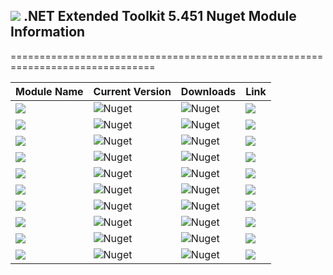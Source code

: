 ## <img src="https://github.com/Wagnerp/Krypton-NET-Version-Dashboard/blob/master/Assets/Icons/PNG/KR%2064%20%20x%2064%20Orange.png" /> .NET Extended Toolkit 5.451 Nuget Module Information

===============================================================================

| Module Name | Current Version | Downloads | Link |
|---|---|---|---|
| <img src="https://img.shields.io/badge/Module-Core-orange.svg" /> | ![Nuget](https://img.shields.io/nuget/v/KryptonExtendedToolkit5451CoreModule) | ![Nuget](https://img.shields.io/nuget/dt/KryptonExtendedToolkit5451CoreModule?color=brightgreen) |  <a href="https://www.nuget.org/packages/KryptonExtendedToolkit5451CoreModule/"><img src="https://img.shields.io/badge/Download-Link-9cf.svg" /></a> |
| <img src="https://img.shields.io/badge/Module-Colour Controls-orange.svg" /> | ![Nuget](https://img.shields.io/nuget/v/KryptonExtendedToolkit5451ExtendedColourControlsModule) | ![Nuget](https://img.shields.io/nuget/dt/KryptonExtendedToolkit5451ExtendedColourControlsModule?color=brightgreen) | <a href="https://www.nuget.org/packages/KryptonExtendedToolkit5451ExtendedColourControlsModule/"><img src="https://img.shields.io/badge/Download-Link-9cf.svg" /></a> |
| <img src="https://img.shields.io/badge/Module-Dialogs-orange.svg" /> | ![Nuget](https://img.shields.io/nuget/v/KryptonExtendedToolkit5451ExtendedDialogsModule) | ![Nuget](https://img.shields.io/nuget/dt/KryptonExtendedToolkit5451ExtendedDialogsModule?color=brightgreen) | <a href="https://www.nuget.org/packages/KryptonExtendedToolkit5451ExtendedDialogsModule/"><img src="https://img.shields.io/badge/Download-Link-9cf.svg" /></a> |
| <img src="https://img.shields.io/badge/Module-Menu & Toolbar Items-orange.svg" /> | ![Nuget](https://img.shields.io/nuget/v/KryptonExtendedToolkit5451ExtendedMenuAndToolbarItemsModule) | ![Nuget](https://img.shields.io/nuget/dt/KryptonExtendedToolkit5451ExtendedMenuAndToolbarItemsModule?color=brightgreen) |<a href="https://www.nuget.org/packages/KryptonExtendedToolkit5451ExtendedMenuAndToolbarItemsModule/"><img src="https://img.shields.io/badge/Download-Link-9cf.svg" /></a> |
| <img src="https://img.shields.io/badge/Module-Extended Standard Controls-orange" /> | ![Nuget](https://img.shields.io/nuget/v/KryptonExtendedToolkit5451ExtendedStandardControlsModule) | ![Nuget](https://img.shields.io/nuget/dt/KryptonExtendedToolkit5451ExtendedStandardControlsModule?color=brightgreen) | <a href="https://www.nuget.org/packages/KryptonExtendedToolkit5451ExtendedStandardControlsModule/"><img src="https://img.shields.io/badge/Download-Link-9cf.svg" /></a> |
| <img src="https://img.shields.io/badge/Module-Floating Menu & Toolbars-orange.svg" /> | ![Nuget](https://img.shields.io/nuget/v/KryptonExtendedToolkit5451FloatingMenuAndToolbarsModule) | ![Nuget](https://img.shields.io/nuget/dt/KryptonExtendedToolkit5451FloatingMenuAndToolbarsModule?color=brightgreen) | <a href="https://www.nuget.org/packages/KryptonExtendedToolkit5451FloatingMenuAndToolbarsModule/"><img src="https://img.shields.io/badge/Download-Link-9cf.svg" /></a> |
| <img src="https://img.shields.io/badge/Module-IO Components-orange.svg" /> | ![Nuget](https://img.shields.io/nuget/v/KryptonExtendedToolkit5451IOComponentsModule) | ![Nuget](https://img.shields.io/nuget/dt/KryptonExtendedToolkit5451IOComponentsModule?color=brightgreen) | <a href="https://www.nuget.org/packages/KryptonExtendedToolkit5451IOComponentsModule/"><img src="https://img.shields.io/badge/Download-Link-9cf.svg" /></a> |
| <img src="https://img.shields.io/badge/Module-Krypton Outlook Grid-orange.svg" /> | ![Nuget](https://img.shields.io/nuget/v/KryptonExtendedToolkit5451KryptonOutlookGridModule) | ![Nuget](https://img.shields.io/nuget/dt/KryptonExtendedToolkit5451KryptonOutlookGridModule?color=brightgreen) | <a href="https://www.nuget.org/packages/KryptonExtendedToolkit5451KryptonOutlookGridModule/"><img src="https://img.shields.io/badge/Download-Link-9cf.svg" /></a> |
| <img src="https://img.shields.io/badge/Module-Navi Suite-orange.svg" /> | ![Nuget](https://img.shields.io/nuget/v/KryptonExtendedToolkit5451NaviSuiteModule) | ![Nuget](https://img.shields.io/nuget/dt/KryptonExtendedToolkit5451NaviSuiteModule?color=brightgreen) | <a href="https://www.nuget.org/packages/KryptonExtendedToolkit5451NaviSuiteModule/"><img src="https://img.shields.io/badge/Download-Link-9cf.svg" /></a> |
| <img src="https://img.shields.io/badge/Module-Task Dialogs-orange.svg" /> | ![Nuget](https://img.shields.io/nuget/v/KryptonExtendedToolkit5451TaskDialogsModule) | ![Nuget](https://img.shields.io/nuget/dt/KryptonExtendedToolkit5451TaskDialogsModule?color=brightgreen) | <a href="https://www.nuget.org/packages/KryptonExtendedToolkit5451TaskDialogsModule/"><img src="https://img.shields.io/badge/Download-Link-9cf.svg" /></a> |